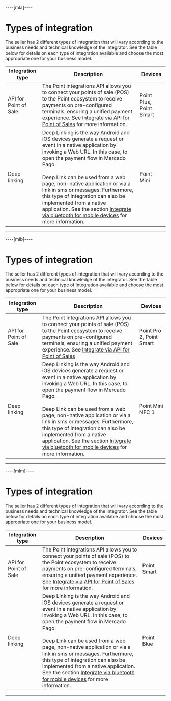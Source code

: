 ----[mla]----
# Types of integration

The seller has 2 different types of integration that will vary according to the business needs and technical knowledge of the integrator. See the table below for details on each type of integration available and choose the most appropriate one for your business model.

| Integration type | Description | Devices |
| --- | --- | --- |
| API for Point of Sale | The Point integrations API allows you to connect your points of sale (POS) to the Point ecosystem to receive payments on pre-configured terminals, ensuring a unified payment experience. See [Integrate via API for Point of Sales](/developers/en/docs/mp-point/integration-configuration/integrate-with-pdv/introduction) for more information. | Point Plus, Point Smart |
| Deep linking | Deep Linking is the way Android and iOS devices generate a request or event in a native application by invoking a Web URL. In this case, to open the payment flow in Mercado Pago. <br><br> Deep Link can be used from a web page, non-native application or via a link in sms or messages. Furthermore, this type of integration can also be implemented from a native application. See the section [Integrate via bluetooth for mobile devices](/developers/en/docs/mp-point/integration-configuration/integrate-mobile-devices/introduction) for more information. | Point Mini |


------------

----[mlb]----
# Types of integration

The seller has 2 different types of integration that will vary according to the business needs and technical knowledge of the integrator. See the table below for details on each type of integration available and choose the most appropriate one for your business model.

| Integration type | Description | Devices |
| --- | --- | --- |
| API for Point of Sale | The Point integrations API allows you to connect your points of sale (POS) to the Point ecosystem to receive payments on pre-configured terminals, ensuring a unified payment experience. See [Integrate via API for Point of Sales](/developers/en/docs/mp-point/integration-configuration/integrate-with-pdv/introduction) | Point Pro 2, Point Smart |
| Deep linking | Deep Linking is the way Android and iOS devices generate a request or event in a native application by invoking a Web URL. In this case, to open the payment flow in Mercado Pago. <br><br> Deep Link can be used from a web page, non-native application or via a link in sms or messages. Furthermore, this type of integration can also be implemented from a native application. See the section [Integrate via bluetooth for mobile devices](/developers/en/docs/mp-point/integration-configuration/integrate-mobile-devices/introduction) for more information. | Point Mini NFC 1 |


------------

----[mlm]----
# Types of integration

The seller has 2 different types of integration that will vary according to the business needs and technical knowledge of the integrator. See the table below for details on each type of integration available and choose the most appropriate one for your business model.

| Integration type | Description | Devices |
| --- | --- | --- |
| API for Point of Sale | The Point integrations API allows you to connect your points of sale (POS) to the Point ecosystem to receive payments on pre-configured terminals, ensuring a unified payment experience. See [Integrate via API for Point of Sales](/developers/en/docs/mp-point/integration-configuration/integrate-with-pdv/introduction) for more information. | Point Smart |
| Deep linking | Deep Linking is the way Android and iOS devices generate a request or event in a native application by invoking a Web URL. In this case, to open the payment flow in Mercado Pago. <br><br> Deep Link can be used from a web page, non-native application or via a link in sms or messages. Furthermore, this type of integration can also be implemented from a native application. See the section [Integrate via bluetooth for mobile devices](/developers/en/docs/mp-point/integration-configuration/integrate-mobile-devices/introduction) for more information. | Point Blue |


------------
